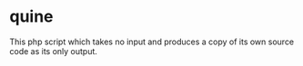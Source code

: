 # quine
This php script which takes no input and produces a copy of its own source code as its only output.
